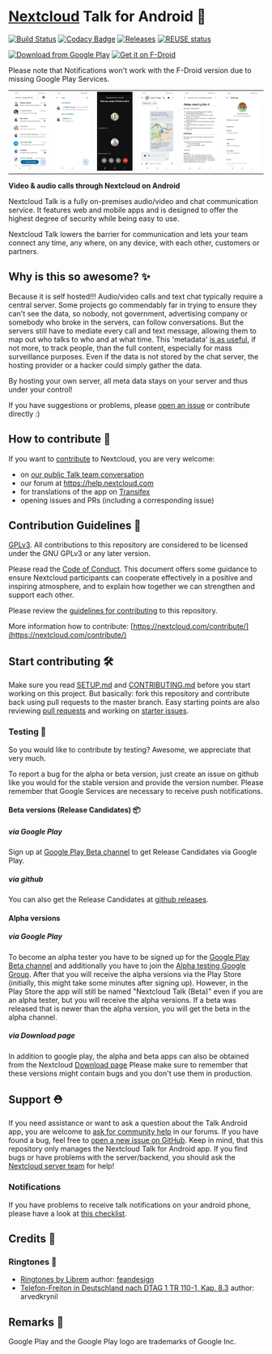 <!--
 ~ SPDX-FileCopyrightText: 2017-2024 Nextcloud GmbH and Nextcloud contributors
 ~ SPDX-License-Identifier: GPL-3.0-or-later
-->
# [Nextcloud](https://nextcloud.com) Talk for Android :speech_balloon:

[![Build Status](https://drone.nextcloud.com/api/badges/nextcloud/talk-android/status.svg)](https://drone.nextcloud.com/nextcloud/talk-android) [![Codacy Badge](https://app.codacy.com/project/badge/Grade/b89a720efbd24754984a776804913bca)](https://www.codacy.com/gh/nextcloud/talk-android/dashboard) [![Releases](https://img.shields.io/github/release/nextcloud/talk-android.svg)](https://github.com/nextcloud/talk-android/releases/latest) [![REUSE status](https://api.reuse.software/badge/github.com/nextcloud/talk-android)](https://api.reuse.software/info/github.com/nextcloud/talk-android)

[<img src="https://play.google.com/intl/en_us/badges/images/generic/en_badge_web_generic.png" 
      alt="Download from Google Play" 
      height="80">](https://play.google.com/store/apps/details?id=com.nextcloud.talk2)
[<img src="https://f-droid.org/badge/get-it-on.png"
      alt="Get it on F-Droid"
      height="80">](https://f-droid.org/packages/com.nextcloud.talk2/)

Please note that Notifications won't work with the F-Droid version due to missing Google Play Services.

|||||||
|---|---|---|---|---|---|
|![Conversation list](/fastlane/metadata/android/en-US/phoneScreenshots/conversationList_light.png "Conversation list")|![Participant search](/fastlane/metadata/android/en-US/phoneScreenshots/searchParticipant_light.png "Participant search")|![Voice call](/fastlane/metadata/android/en-US/phoneScreenshots/voiceCall.png "Voice call")|![Voice recording](/fastlane/metadata/android/en-US/phoneScreenshots/voiceRecord_light.png "Voice recording")|![Markdown view](/fastlane/metadata/android/en-US/phoneScreenshots/markdown_light.png "Markdown view")|![Settings](/fastlane/metadata/android/en-US/phoneScreenshots/settings_light.png "Settings")|

**Video & audio calls through Nextcloud on Android**

Nextcloud Talk is a fully on-premises audio/video and chat communication service. It features web and mobile apps and is designed to offer the highest degree of security while being easy to use.

Nextcloud Talk lowers the barrier for communication and lets your team connect any time, any where, on any device, with each other, customers or partners. 

## Why is this so awesome? :sparkles:

Because it is self hosted!!! Audio/video calls and text chat typically require a central server. Some projects go commendably far in trying to ensure they can't see the data, so nobody, not government, advertising company or somebody who broke in the servers, can follow conversations. But the servers still have to mediate every call and text message, allowing them to map out who talks to who and at what time. This 'metadata' [is as useful](https://www.wired.com/2015/03/data-and-goliath-nsa-metadata-spying-your-secrets/), if not more, to track people, than the full content, especially for mass surveillance purposes. Even if the data is not stored by the chat server, the hosting provider or a hacker could simply gather the data.

By hosting your own server, all meta data stays on your server and thus under your control!

If you have suggestions or problems, please [open an issue](https://github.com/nextcloud/talk-android/issues) or contribute directly :)

## How to contribute :rocket:

If you want to [contribute](https://nextcloud.com/contribute/) to Nextcloud, you are very welcome: 

- on [our public Talk team conversation](https://cloud.nextcloud.com/call/c7fz9qpr)
- our forum at https://help.nextcloud.com
- for translations of the app on [Transifex](https://app.transifex.com/nextcloud/nextcloud/android-talk/)
- opening issues and PRs (including a corresponding issue)

## Contribution Guidelines :scroll:

[GPLv3](https://github.com/nextcloud/talk-android/blob/master/LICENSE.txt). All contributions to this repository are considered to be licensed under the GNU GPLv3 or any later version.

Please read the [Code of Conduct](https://nextcloud.com/community/code-of-conduct/). This document offers some guidance to ensure Nextcloud participants can cooperate effectively in a positive and inspiring atmosphere, and to explain how together we can strengthen and support each other.

Please review the [guidelines for contributing](/CONTRIBUTING.md) to this repository.

More information how to contribute: [https://nextcloud.com/contribute/](https://nextcloud.com/contribute/)

## Start contributing :hammer_and_wrench:

Make sure you read [SETUP.md](/SETUP.md) and [CONTRIBUTING.md](/CONTRIBUTING.md) before you start working on this project.
But basically: fork this repository and contribute back using pull requests to the master branch.
Easy starting points are also reviewing [pull requests](https://github.com/nextcloud/talk-android/pulls) and working on [starter issues](https://github.com/nextcloud/talk-android/issues?q=is%3Aopen+is%3Aissue+label%3A%22good+first+issue%22).

### Testing :test_tube:

So you would like to contribute by testing? Awesome, we appreciate that very much. 

To report a bug for the alpha or beta version, just create an issue on github like you would for the stable version and
 provide the version number. Please remember that Google Services are necessary to receive push notifications. 
 
#### Beta versions (Release Candidates) :package:

##### via Google Play

Sign up at [Google Play Beta channel](https://play.google.com/apps/testing/com.nextcloud.talk2) to get Release Candidates via Google Play.

##### via github

You can also get the Release Candidates at [github releases](https://github.com/nextcloud/talk-android/releases).

#### Alpha versions

##### via Google Play

To become an alpha tester you have to be signed up for the [Google Play Beta channel](https://play.google.com/apps/testing/com.nextcloud.talk2) 
and additionally you have to join the [Alpha testing Google Group](https://groups.google.com/g/nextcloud-android-talk-alpha-testing). 
After that you will receive the alpha versions via the Play Store (initially, this might take some minutes after
 signing up). However, in the Play Store the app will still be named "Nextcloud Talk (Beta)" even if you are an alpha tester, but you will receive the alpha versions.
If a beta was released that is newer than the alpha version, you will get the beta in the alpha channel.
 
##### via Download page

In addition to google play, the alpha and beta apps can also be obtained from the Nextcloud [Download page](https://download.nextcloud.com/android/talk-alpha/)
Please make sure to remember that these versions might contain bugs and you don't use them in production.

## Support :rescue_worker_helmet:

If you need assistance or want to ask a question about the Talk Android app, you are welcome to [ask for community help](https://help.nextcloud.com/c/support/talk/52) in our forums. If you have found a bug, feel free to [open a new issue on GitHub](https://github.com/nextcloud/talk-android/issues). Keep in mind, that this repository only manages the Nextcloud Talk for Android app. If you find bugs or have problems with the server/backend, you should ask the [Nextcloud server team](https://github.com/nextcloud/server) for help!

### Notifications

If you have problems to receive talk notifications on your android phone, please have a look at [this checklist](https://github.com/nextcloud/talk-android/blob/master/docs/notifications.md).

## Credits :scroll:

### Ringtones :bell:

- [Ringtones by Librem](https://developer.puri.sm/licenses/Librem5/Birch/sound-theme-librem5.html) 
  author: [feandesign](https://soundcloud.com/feandesign)
- [Telefon-Freiton in Deutschland nach DTAG 1 TR 110-1, Kap. 8.3](https://commons.wikimedia.org/wiki/File:1TR110-1_Kap8.3_Freiton1.ogg)
  author: arvedkrynil

[dcofile]: https://github.com/nextcloud/talk-android/blob/master/contribute/developer-certificate-of-origin
[applyalicense]: https://github.com/nextcloud/talk-android/blob/master/contribute/HowToApplyALicense.md

## Remarks :scroll:

Google Play and the Google Play logo are trademarks of Google Inc.